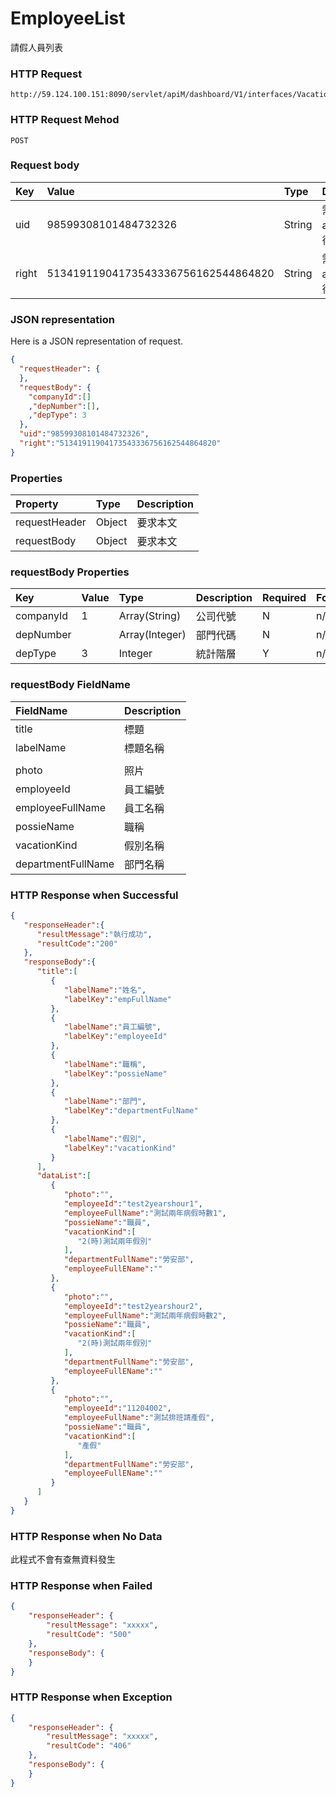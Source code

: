 # EmployeeList
請假人員列表

### HTTP Request
```
http://59.124.100.151:8090/servlet/apiM/dashboard/V1/interfaces/VacationAnalysis/DepartmentNum
```

### HTTP Request Mehod
```
POST
```

### Request body
| Key | Value | Type | Description |
|:----------|:-------------|:-----|:------------|
| uid | 98599308101484732326 | String | 需透過apiLogin取得
| right | 51341911904173543336756162544864820 | String | 需透過apiLogin取得 |

### JSON representation

Here is a JSON representation of request.
```json
{
  "requestHeader": {
  },
  "requestBody": {
    "companyId":[]
    ,"depNumber":[],
    ,"depType": 3
  },
  "uid":"98599308101484732326",
  "right":"51341911904173543336756162544864820"
}
```

### Properties
| Property | Type | Description |
|:---------|:-----|:------------|
| requestHeader | Object | 要求本文 |
| requestBody | Object | 要求本文 |

### requestBody Properties
| Key | Value | Type | Description | Required | Format |
|:----------|:-------------|:-----|:------------|:------------|:------------|
| companyId | 1 | Array(String) | 公司代號 | N | n/a |
| depNumber |  | Array(Integer) | 部門代碼 | N | n/a |
| depType | 3 | Integer | 統計階層 | Y | n/a |

### requestBody FieldName
| FieldName | Description |
|:----------|:-------------|
| title | 標題 |
| labelName | 標題名稱 |
|  |
| photo | 照片 |
| employeeId | 員工編號 |
| employeeFullName | 員工名稱 |
| possieName | 職稱 |
| vacationKind | 假別名稱 |
| departmentFullName | 部門名稱 |

### HTTP Response when Successful
```json
{
   "responseHeader":{
      "resultMessage":"執行成功",
      "resultCode":"200"
   },
   "responseBody":{
      "title":[
         {
            "labelName":"姓名",
            "labelKey":"empFullName"
         },
         {
            "labelName":"員工編號",
            "labelKey":"employeeId"
         },
         {
            "labelName":"職稱",
            "labelKey":"possieName"
         },
         {
            "labelName":"部門",
            "labelKey":"departmentFulName"
         },
         {
            "labelName":"假別",
            "labelKey":"vacationKind"
         }
      ],
      "dataList":[
         {
            "photo":"",
            "employeeId":"test2yearshour1",
            "employeeFullName":"測試兩年病假時數1",
            "possieName":"職員",
            "vacationKind":[
               "2(時)測試兩年假別"
            ],
            "departmentFullName":"勞安部",
            "employeeFullEName":""
         },
         {
            "photo":"",
            "employeeId":"test2yearshour2",
            "employeeFullName":"測試兩年病假時數2",
            "possieName":"職員",
            "vacationKind":[
               "2(時)測試兩年假別"
            ],
            "departmentFullName":"勞安部",
            "employeeFullEName":""
         },
         {
            "photo":"",
            "employeeId":"11204002",
            "employeeFullName":"測試排班請產假",
            "possieName":"職員",
            "vacationKind":[
               "產假"
            ],
            "departmentFullName":"勞安部",
            "employeeFullEName":""
         }
      ]
   }
}
```

### HTTP Response when No Data
此程式不會有查無資料發生

### HTTP Response when Failed
```json
{
    "responseHeader": {
        "resultMessage": "xxxxx",
        "resultCode": "500"
    },
    "responseBody": {
    }
}
```

### HTTP Response when Exception
```json
{
    "responseHeader": {
        "resultMessage": "xxxxx",
        "resultCode": "406"
    },
    "responseBody": {
    }
}
```
